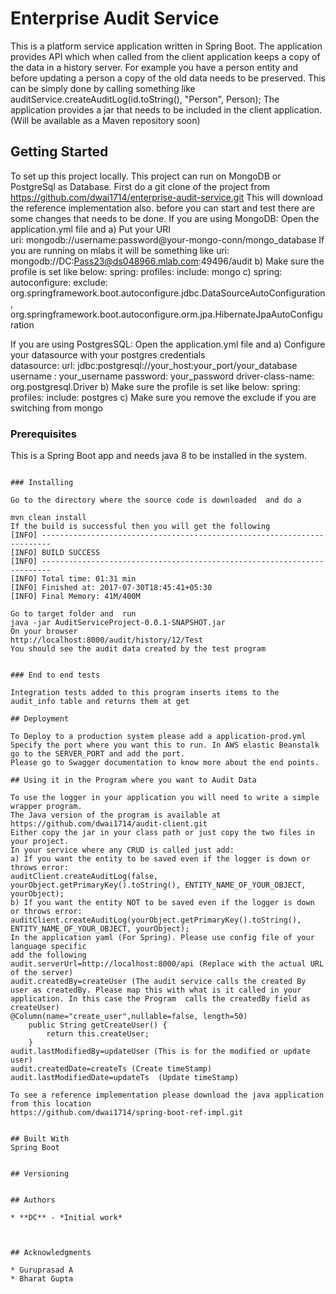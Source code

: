 # Enterprise Audit Service

This is a platform service application written in Spring Boot. The application provides API which when called from the client application keeps a copy of the data in a history server. 
For example you have a person entity and before updating a person a copy of the old data needs to be preserved. This can be simply done by calling something like 
	auditService.createAuditLog(id.toString(), "Person", Person);
The application provides a jar that needs to be included in the client application. (Will be available as a Maven repository soon)

## Getting Started
To set up this project locally.
This project can run on MongoDB or PostgreSql as Database. 
First do a git clone of the project from https://github.com/dwai1714/enterprise-audit-service.git
This will download the reference implementation also.
before you can start and test there are some changes that needs to be done.
If you are using MongoDB: Open the application.yml file and 
a) Put your URI  
	uri: mongodb://username:password@your-mongo-conn/mongo_database 
	If you are running on mlabs it will be something like  uri: mongodb://DC:Pass23@ds048966.mlab.com:49496/audit
b) Make sure the profile is set like below: 
		spring:
		  profiles:
             include: mongo 
c)   spring:
        autoconfigure:
          exclude: org.springframework.boot.autoconfigure.jdbc.DataSourceAutoConfiguration, org.springframework.boot.autoconfigure.orm.jpa.HibernateJpaAutoConfiguration

If you are using PostgresSQL: Open the application.yml file and 
a) Configure your datasource with your postgres credentials  
datasource:
    url: jdbc:postgresql://your_host:your_port/your_database 
    username : your_username
    password: your_password
    driver-class-name: org.postgresql.Driver
b) Make sure the profile is set like below: 
		spring:
		  profiles:
             include: postgres 
c) Make sure you remove the exclude if you are switching from mongo	

### Prerequisites

This is a Spring Boot app and needs java 8 to be installed in the system.
```

### Installing

Go to the directory where the source code is downloaded  and do a 

mvn clean install
If the build is successful then you will get the following 
[INFO] ------------------------------------------------------------------------
[INFO] BUILD SUCCESS
[INFO] ------------------------------------------------------------------------
[INFO] Total time: 01:31 min
[INFO] Finished at: 2017-07-30T18:45:41+05:30
[INFO] Final Memory: 41M/400M

Go to target folder and  run
java -jar AuditServiceProject-0.0.1-SNAPSHOT.jar
On your browser 
http://localhost:8000/audit/history/12/Test 
You should see the audit data created by the test program


### End to end tests

Integration tests added to this program inserts items to the audit_info table and returns them at get

## Deployment

To Deploy to a production system please add a application-prod.yml
Specify the port where you want this to run. In AWS elastic Beanstalk go to the SERVER_PORT and add the port.
Please go to Swagger documentation to know more about the end points.

## Using it in the Program where you want to Audit Data

To use the logger in your application you will need to write a simple wrapper program.
The Java version of the program is available at  
https://github.com/dwai1714/audit-client.git 
Either copy the jar in your class path or just copy the two files in your project.
In your service where any CRUD is called just add:
a) If you want the entity to be saved even if the logger is down or throws error:
auditClient.createAuditLog(false, yourObject.getPrimaryKey().toString(), ENTITY_NAME_OF_YOUR_OBJECT, yourObject);
b) If you want the entity NOT to be saved even if the logger is down or throws error:
auditClient.createAuditLog(yourObject.getPrimaryKey().toString(), ENTITY_NAME_OF_YOUR_OBJECT, yourObject);
In the application yaml (For Spring). Please use config file of your language specific 
add the following 
audit.serverUrl=http://localhost:8000/api (Replace with the actual URL of the server)
audit.createdBy=createUser (The audit service calls the created By user as createdBy. Please map this with what is it called in your application. In this case the Program  calls the createdBy field as createUser)
@Column(name="create_user",nullable=false, length=50)
    public String getCreateUser() {
        return this.createUser;
    }
audit.lastModifiedBy=updateUser (This is for the modified or update user)
audit.createdDate=createTs (Create timeStamp)
audit.lastModifiedDate=updateTs  (Update timeStamp)

To see a reference implementation please download the java application from this location
https://github.com/dwai1714/spring-boot-ref-impl.git


## Built With
Spring Boot


## Versioning


## Authors

* **DC** - *Initial work* 



## Acknowledgments

* Guruprasad A
* Bharat Gupta


